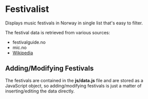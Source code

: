 # Festivalist

Displays music festivals in Norway in single list that's easy to filter.

The festival data is retrieved from various sources:

* festivalguide.no
* mic.no
* [Wikipedia](http://no.wikipedia.org/wiki/Liste_over_norske_musikkfestivaler)

## Adding/Modifying Festivals

The festivals are contained in the **js/data.js** file and are stored as a JavaScript object, so adding/modifying festivals is just a matter of inserting/editing the data directly.
